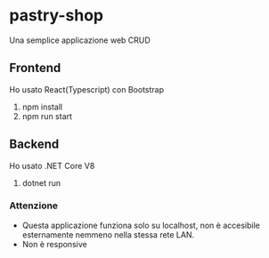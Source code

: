 # pastry-shop
Una semplice applicazione web CRUD

## Frontend

Ho usato React(Typescript) con Bootstrap

1) npm install
2) npm run start

## Backend

Ho usato .NET Core V8

1) dotnet run

### Attenzione
- Questa applicazione funziona solo su localhost, non è accesibile esternamente nemmeno nella stessa rete LAN.
- Non è responsive 
